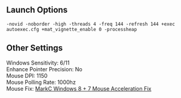 ## **Launch Options**
	-novid -noborder -high -threads 4 -freq 144 -refresh 144 +exec autoexec.cfg +mat_vignette_enable 0 -processheap

## **Other Settings**

Windows Sensitivity: 6/11 <br>
Enhance Pointer Precision: No <br>
Mouse DPI: 1150 <br>
Mouse Polling Rate: 1000hz <br>
Mouse Fix: [MarkC Windows 8 + 7 Mouse Acceleration Fix](http://donewmouseaccel.blogspot.com/2010/03/markc-windows-7-mouse-acceleration-fix.html) <br>
